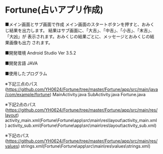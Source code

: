 # Fortune(占いアプリ作成)
■メイン画面とサブ画面で作成
 メイン画面のスタートボタンを押すと、おみくじ結果を出力します。
 結果はサブ画面に、「大吉」、「中吉」、「小吉」、「末吉」、「大凶」が
 表示されます。おみくじの結果ごとに、メッセージとおみくじの結果画像も出力
 されます。
 
■開発環境
 Android Studio Ver 3.5.2
 
■開発言語
 JAVA
 
■使用したプログラム

※下記三点のパス(https://github.com/YH0624/Fortune/tree/master/Fortune/app/src/main/java/com/example/fortune)
 MainActivity.java
 SubActivity.java
 Fortune.java
 
 ※下記2点のパス(https://github.com/YH0624/Fortune/tree/master/Fortune/app/src/main/res/layout)
 activity_main.xml(Fortune\Fortune\app\src\main\res\layout\activity_main.xml)
 activity_sub.xml(Fortune\Fortune\app\src\main\res\layout\activity_sub.xml)
 
 ※下記のパス(https://github.com/YH0624/Fortune/tree/master/Fortune/app/src/main/res/values)
 strings.xml(Fortune\Fortune\app\src\main\res\values\strings.xml)
